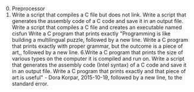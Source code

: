 0. Preprocessor
1. Write a script that compiles a C file but does not link.
Write a script that generates the assembly code of a C code and save it in an output file.
Write a script that compiles a C file and creates an executable named cisfun
Write a C program that prints exactly "Programming is like building a multilingual puzzle, followed by a new line.
Write a C program that prints exactly with proper grammar, but the outcome is a piece of art,, followed by a new line.
6.Write a C program that prints the size of various types on the computer it is compiled and run on.
Write a script that generates the assembly code (Intel syntax) of a C code and save it in an output file.
Write a C program that prints exactly and that piece of art is useful" - Dora Korpar, 2015-10-19, followed by a new line, to the standard error.
